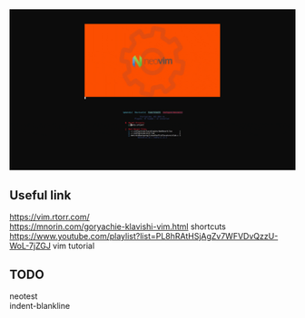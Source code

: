 <div align="center">
    <img src="doc/images/startup.gif" style="margin: auto"/>
</div>

## Useful link  

https://vim.rtorr.com/  
https://mnorin.com/goryachie-klavishi-vim.html shortcuts  
https://www.youtube.com/playlist?list=PL8hRAtHSjAgZv7WFVDvQzzU-WoL-7jZGJ vim tutorial  

## TODO    
neotest  
indent-blankline  
